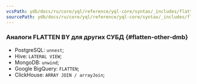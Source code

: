 ```yaml
---
vcsPath: ydb/docs/ru/core/yql/reference/yql-core/syntax/_includes/flatten/flatten_other_db.md
sourcePath: ydb/docs/ru/core/yql/reference/yql-core/syntax/_includes/flatten/flatten_other_db.md
---
```

### Аналоги FLATTEN BY для других СУБД {#flatten-other-dmb}

* PostgreSQL: `unnest`;
* Hive: `LATERAL VIEW`;
* MongoDB: `unwind`;
* Google BigQuery: `FLATTEN`;
* ClickHouse: `ARRAY JOIN / arrayJoin`;


